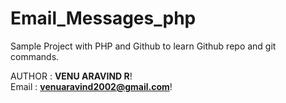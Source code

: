 # Email_Messages_php
Sample Project with PHP and Github to learn Github repo and git commands.


AUTHOR :  **VENU ARAVIND R**!
<br>
Email :  **venuaravind2002@gmail.com**!
